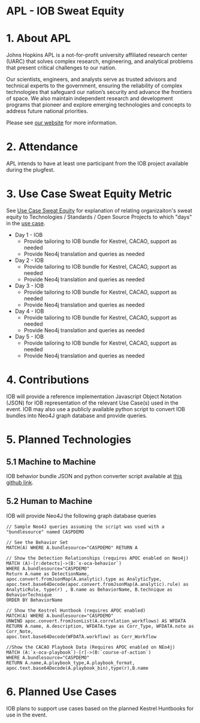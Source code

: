 # APL - IOB  Sweat Equity

# 1. About APL

Johns Hopkins APL is a not-for-profit university affiliated research center (UARC) that solves complex research, engineering, and analytical problems that present critical challenges to our nation.

Our scientists, engineers, and analysts serve as trusted advisors and technical experts to the government, ensuring the reliability of complex technologies that safeguard our nation’s security and advance the frontiers of space. We also maintain independent research and development programs that pioneer and explore emerging technologies and concepts to address future national priorities.

Please see [our website](https://www.jhuapl.edu) for more information.

# 2. Attendance

APL intends to have at least one participant from the IOB project available during the plugfest.

# 3. Use Case Sweat Equity Metric

See [Use Case Sweat Equity](../UseCases/use_case_tech.md) for explanation
of relating organizaiton's sweat equity to
Technologies / Standards / Open Source Projects to which "days" in
the [use case](../UseCases/README.md).

* Day 1 - IOB
    -  Provide tailoring to IOB bundle for Kestrel, CACAO, support as needed
    - Provide Neo4j translation and queries as needed
* Day 2 - IOB
    - Provide tailoring to IOB bundle for Kestrel, CACAO, support as needed
    - Provide Neo4j translation and queries as needed
* Day 3 - IOB
    - Provide tailoring to IOB bundle for Kestrel, CACAO, support as needed
    - Provide Neo4j translation and queries as needed 
* Day 4 - IOB
    - Provide tailoring to IOB bundle for Kestrel, CACAO, support as needed
    - Provide Neo4j translation and queries as needed 
* Day 5 - IOB
    - Provide tailoring to IOB bundle for Kestrel, CACAO, support as needed
    - Provide Neo4j translation and queries as needed
 
# 4. Contributions

IOB will provide a reference implementation Javascript Object Notation (JSON) for IOB representation of the relevant Use Case(s) used in the event. IOB may also use a publicly available python script to convert IOB bundles into Neo4J graph database and provide queries.

# 5. Planned Technologies

## 5.1 Machine to Machine

IOB behavior bundle JSON and python converter script available at [this github link](https://github.com/opencybersecurityalliance/oca-iob/tree/main/STIX2NEO4J%20Converter).

## 5.2 Human to Machine

IOB will provide Neo4J the following graph database queries

```
// Sample Neo4J queries assuming the script was used with a "bundlesource" named CASPDEMO

// See the Behavior Set
MATCH(A) WHERE A.bundlesource="CASPDEMO" RETURN A

// Show the Detection Relationships (requires APOC enabled on Neo4j)
MATCH (A)-[r:detects]->(B:`x-oca-behavior`) 
WHERE A.bundlesource="CASPDEMO" 
Return A.name as DetectionName, apoc.convert.fromJsonMap(A.analytic).type as AnalyticType, apoc.text.base64Decode(apoc.convert.fromJsonMap(A.analytic).rule) as AnalyticRule, type(r) , B.name as BehaviorName, B.technique as BehaviorTechnique
ORDER BY BehaviorName

// Show the Kestrel Huntbook (requires APOC enabled)
MATCH(A) WHERE A.bundlesource="CASPDEMO" 
UNWIND apoc.convert.fromJsonList(A.correlation_workflows) AS WFDATA
RETURN A.name, A.description, WFDATA.type as Corr_Type, WFDATA.note as Corr_Note, 
apoc.text.base64Decode(WFDATA.workflow) as Corr_Workflow

//Show the CACAO Playbook Data (Requires APOC enabled on NEo4j)
MATCH (A:`x-oca-playbook`)-[r]->(B:`course-of-action`) 
WHERE A.bundlesource="CASPDEMO" 
RETURN A.name,A.playbook_type,A.playbook_format,
apoc.text.base64Decode(A.playbook_bin),type(r),B.name

```

# 6. Planned Use Cases

IOB plans to support use cases based on the planned Kestrel Huntbooks for use in the event.
